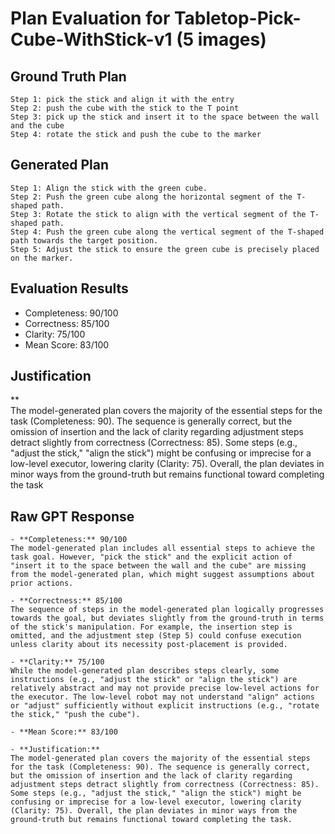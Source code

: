 # Plan Evaluation for Tabletop-Pick-Cube-WithStick-v1 (5 images)

## Ground Truth Plan
```
Step 1: pick the stick and align it with the entry 
Step 2: push the cube with the stick to the T point
Step 3: pick up the stick and insert it to the space between the wall and the cube
Step 4: rotate the stick and push the cube to the marker
```

## Generated Plan
```
Step 1: Align the stick with the green cube.
Step 2: Push the green cube along the horizontal segment of the T-shaped path.
Step 3: Rotate the stick to align with the vertical segment of the T-shaped path.
Step 4: Push the green cube along the vertical segment of the T-shaped path towards the target position.
Step 5: Adjust the stick to ensure the green cube is precisely placed on the marker.
```

## Evaluation Results
- Completeness: 90/100
- Correctness: 85/100
- Clarity: 75/100
- Mean Score: 83/100

## Justification
**  
The model-generated plan covers the majority of the essential steps for the task (Completeness: 90). The sequence is generally correct, but the omission of insertion and the lack of clarity regarding adjustment steps detract slightly from correctness (Correctness: 85). Some steps (e.g., "adjust the stick," "align the stick") might be confusing or imprecise for a low-level executor, lowering clarity (Clarity: 75). Overall, the plan deviates in minor ways from the ground-truth but remains functional toward completing the task

## Raw GPT Response
```
- **Completeness:** 90/100  
The model-generated plan includes all essential steps to achieve the task goal. However, "pick the stick" and the explicit action of "insert it to the space between the wall and the cube" are missing from the model-generated plan, which might suggest assumptions about prior actions.

- **Correctness:** 85/100  
The sequence of steps in the model-generated plan logically progresses towards the goal, but deviates slightly from the ground-truth in terms of the stick's manipulation. For example, the insertion step is omitted, and the adjustment step (Step 5) could confuse execution unless clarity about its necessity post-placement is provided.  

- **Clarity:** 75/100  
While the model-generated plan describes steps clearly, some instructions (e.g., "adjust the stick" or "align the stick") are relatively abstract and may not provide precise low-level actions for the executor. The low-level robot may not understand "align" actions or "adjust" sufficiently without explicit instructions (e.g., "rotate the stick," "push the cube").

- **Mean Score:** 83/100  

- **Justification:**  
The model-generated plan covers the majority of the essential steps for the task (Completeness: 90). The sequence is generally correct, but the omission of insertion and the lack of clarity regarding adjustment steps detract slightly from correctness (Correctness: 85). Some steps (e.g., "adjust the stick," "align the stick") might be confusing or imprecise for a low-level executor, lowering clarity (Clarity: 75). Overall, the plan deviates in minor ways from the ground-truth but remains functional toward completing the task.
```

